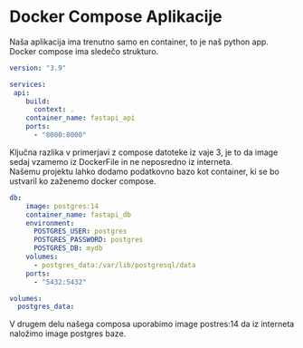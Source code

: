 # Docker Compose Aplikacije

Naša aplikacija ima trenutno samo en container, to je naš python app. Docker compose ima sledečo strukturo.
```yaml
version: "3.9"

services:
 api:
    build:
      context: .
    container_name: fastapi_api
    ports:
      - "8000:8000"
 ```
Ključna razlika v primerjavi z compose datoteke iz vaje 3, je to da image sedaj vzamemo iz DockerFile in ne neposredno iz interneta.  
Našemu projektu lahko dodamo podatkovno bazo kot container, ki se bo ustvaril ko zaženemo docker compose.
```yaml
db:
    image: postgres:14
    container_name: fastapi_db
    environment:
      POSTGRES_USER: postgres
      POSTGRES_PASSWORD: postgres
      POSTGRES_DB: mydb
    volumes:
      - postgres_data:/var/lib/postgresql/data
    ports:
      - "5432:5432"

volumes:
  postgres_data:
```
V drugem delu našega composa uporabimo image postres:14 da iz interneta naložimo image postgres baze.
